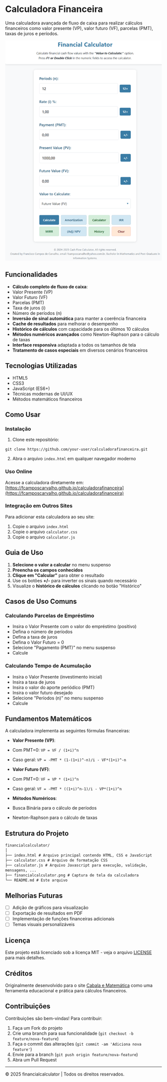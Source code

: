 # Calculadora Financeira

Uma calculadora avançada de fluxo de caixa para realizar cálculos financeiros como valor presente (VP), valor futuro (VF), parcelas (PMT), taxas de juros e períodos.

![Calculadora Financeira](https://github.com/fcamposcarvalho/calculadorafinanceira//raw/main/calculadorafinanceira.png)

## Funcionalidades

- **Cálculo completo de fluxo de caixa**:
- Valor Presente (VP)
- Valor Futuro (VF)
- Parcelas (PMT)
- Taxa de juros (i)
- Número de períodos (n)
- **Inversão de sinal automática** para manter a coerência financeira
- **Cache de resultados** para melhorar o desempenho
- **Histórico de cálculos** com capacidade para os últimos 10 cálculos
- **Métodos numéricos avançados** como Newton-Raphson para o cálculo de taxas
- **Interface responsiva** adaptada a todos os tamanhos de tela
- **Tratamento de casos especiais** em diversos cenários financeiros

## Tecnologias Utilizadas

- HTML5
- CSS3
- JavaScript (ES6+)
- Técnicas modernas de UI/UX
- Métodos matemáticos financeiros

## Como Usar

### Instalação

1. Clone este repositório:
```
git clone https://github.com/your-user/calculadorafinanceira.git
```
2. Abra o arquivo `index.html` em qualquer navegador moderno

### Uso Online

Acesse a calculadora diretamente em: [https://fcamposcarvalho.github.io/calculadorafinanceira](https://fcamposcarvalho.github.io/calculadorafinanceira)

### Integração em Outros Sites

Para adicionar esta calculadora ao seu site:

1. Copie o arquivo `index.html`
2. Copie o arquivo `calculator.css`
3. Copie o arquivo `calculator.js`

## Guia de Uso

1. **Selecione o valor a calcular** no menu suspenso
2. **Preencha os campos conhecidos**
3. **Clique em "Calcular"** para obter o resultado
4. Use os botões **+/-** para inverter os sinais quando necessário
5. Visualize o **histórico de cálculos** clicando no botão "Histórico"

## Casos de Uso Comuns

### Calculando Parcelas de Empréstimo
- Insira o Valor Presente com o valor do empréstimo (positivo)
- Defina o número de períodos
- Defina a taxa de juros
- Defina o Valor Futuro = 0
- Selecione "Pagamento (PMT)" no menu suspenso
- Calcule

### Calculando Tempo de Acumulação
- Insira o Valor Presente (investimento inicial)
- Insira a taxa de juros
- Insira o valor do aporte periódico (PMT)
- Insira o valor futuro desejado
- Selecione "Períodos (n)" no menu suspenso
- Calcule

## Fundamentos Matemáticos

A calculadora implementa as seguintes fórmulas financeiras:

- **Valor Presente (VP)**:

- Com PMT=0: `VP = VF / (1+i)^n`
- Caso geral: `VP = -PMT * (1-(1+i)^-n)/i - VF*(1+i)^-n`

- **Valor Futuro (VF)**:
- Com PMT=0: `VF = VP * (1+i)^n`
- Caso geral: `VF = -PMT * ((1+i)^n-1)/i - VP*(1+i)^n`

- **Métodos Numéricos**:
- Busca Binária para o cálculo de períodos
- Newton-Raphson para o cálculo de taxas

## Estrutura do Projeto

```
financialcalculator/
│
├── index.html # Arquivo principal contendo HTML, CSS e JavaScript
├── calculator.css # Arquivo de formatação CSS
├── calculator.js # Arquivo Javascript para execução, validação, mensagens, ...
├── financialcalculator.png # Captura de tela da calculadora
└── README.md # Este arquivo
```

## Melhorias Futuras

- [ ] Adição de gráficos para visualização
- [ ] Exportação de resultados em PDF
- [ ] Implementação de funções financeiras adicionais
- [ ] Temas visuais personalizáveis

## Licença

Este projeto está licenciado sob a licença MIT - veja o arquivo [LICENSE](LICENSE) para mais detalhes.

## Créditos

Originalmente desenvolvido para o site [Cabala e Matemática](https://cabalaematematica.com.br/) como uma ferramenta educacional e prática para cálculos financeiros.

## Contribuições

Contribuições são bem-vindas! Para contribuir:

1. Faça um Fork do projeto
2. Crie uma branch para sua funcionalidade (`git checkout -b feature/nova-feature`)
3. Faça o commit das alterações (`git commit -am 'Adiciona nova feature'`)
4. Envie para a branch (`git push origin feature/nova-feature`)
5. Abra um Pull Request

---

© 2025 financialcalculator | Todos os direitos reservados.